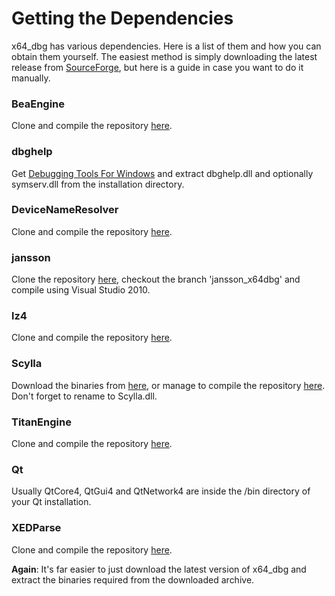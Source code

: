 # Getting the Dependencies #

x64_dbg has various dependencies. Here is a list of them and how you can obtain them yourself. The easiest method is simply downloading the latest release from [SourceForge](http://download.x64dbg.com), but here is a guide in case you want to do it manually.

### BeaEngine ###
Clone and compile the repository [here](https://bitbucket.org/mrexodia/beaengine).

### dbghelp ###
Get [Debugging Tools For Windows](http://go.microsoft.com/fwlink/p/?linkid=84137) and extract dbghelp.dll and optionally symserv.dll from the installation directory.

### DeviceNameResolver ###
Clone and compile the repository [here](https://bitbucket.org/mrexodia/devicenameresolver).

### jansson ###
Clone the repository [here](https://bitbucket.org/mrexodia/jansson), checkout the branch 'jansson_x64dbg' and compile using Visual Studio 2010.

### lz4 ###
Clone and compile the repository [here](https://bitbucket.org/mrexodia/lz4).

### Scylla ###
Download the binaries from [here](https://tuts4you.com/download.php?view.3503), or manage to compile the repository [here](https://github.com/NtQuery/Scylla). Don't forget to rename to Scylla.dll.

### TitanEngine ###
Clone and compile the repository [here](https://bitbucket.org/mrexodia/titanengine-update).

### Qt ###
Usually QtCore4, QtGui4 and QtNetwork4 are inside the /bin directory of your Qt installation.

### XEDParse ###
Clone and compile the repository [here](https://bitbucket.org/mrexodia/xedparse).


**Again**: It's far easier to just download the latest version of x64_dbg and extract the binaries required from the downloaded archive.